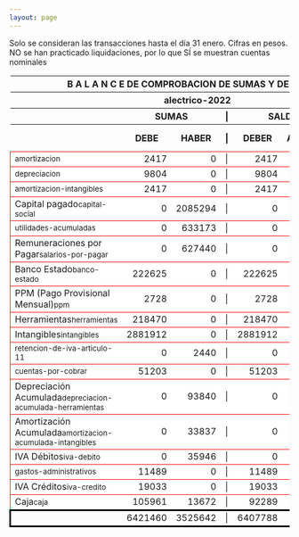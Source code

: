 ```yaml
--- 
layout: page
--- 
```

<script>

$('* div').each(function () {   
    var item = $(this).text();
    var num = Number(item).toLocaleString('en');

    if (Number(item) < 0) {
        num = num.replace('-', '');
        $(this).addClass('negMoney');
    } else {
        $(this).addClass('enMoney');
    }

    $(this).text(num);
});
</script>
 


Solo se consideran las transacciones hasta el día 31	enero.
Cifras en pesos.
NO se han practicado liquidaciones, por lo que SÍ se muestran cuentas nominales
<table rules='groups'>
<style> tfoot {  border: 3px solid black;  } </style> 
<thead><th colspan='7'> B A L A N C E  DE COMPROBACION DE SUMAS Y DE SALDOS </th> </thead>
<thead> <th colspan='7'> alectrico-2022</th></thead>
<thead> <th> </th> <th align='center' colspan= '2'>SUMAS</th> <th>|</th> <th align='center' colspan='2'>SALDOS</th> <th rowspan='2' > Errores </th> </thead>
<thead> <th></th>  <th align='center'>DEBE</th> <th align='center'>HABER</th> <th>|</th> <th align='center'>DEBER</th> <th align='center'>ACREEDOR</th> <th>A Corregir </th> </thead>
<tbody>
<tr style=' background: #fff; border: 1px solid red;'>
<td><small>amortizacion</small></td> <td align='right'>2417</td> <td align='right'>0</td> <td> | </td> <td align='right'> 2417</td> <td align='right'>0</td> </tr>
<tr style=' background: #fff; border: 1px solid red;'>
<td><small>depreciacion</small></td> <td align='right'>9804</td> <td align='right'>0</td> <td> | </td> <td align='right'> 9804</td> <td align='right'>0</td> </tr>
<tr style=' background: #fff; border: 1px solid red;'>
<td><small>amortizacion-intangibles</small></td> <td align='right'>2417</td> <td align='right'>0</td> <td> | </td> <td align='right'> 2417</td> <td align='right'>0</td> </tr>
<tr style=' background: #fff; border: 1px solid red;'>
<td>Capital pagado<small>capital-social</small></td> <td align='right'>0</td> <td align='right'>2085294</td> <td> | </td> <td align='right'> 0</td> <td align='right'>2085294</td> </tr>
<tr style=' background: #fff; border: 1px solid red;'>
<td><small>utilidades-acumuladas</small></td> <td align='right'>0</td> <td align='right'>633173</td> <td> | </td> <td align='right'> 0</td> <td align='right'>633173</td> </tr>
<tr style=' background: #fff; border: 1px solid red;'>
<td>Remuneraciones por Pagar<small>salarios-por-pagar</small></td> <td align='right'>0</td> <td align='right'>627440</td> <td> | </td> <td align='right'> 0</td> <td align='right'>627440</td> </tr>
<tr style=' background: #fff; border: 1px solid red;'>
<td>Banco Estado<small>banco-estado</small></td> <td align='right'>222625</td> <td align='right'>0</td> <td> | </td> <td align='right'> 222625</td> <td align='right'>0</td> </tr>
<tr style=' background: #fff; border: 1px solid red;'>
<td>PPM (Pago Provisional Mensual)<small>ppm</small></td> <td align='right'>2728</td> <td align='right'>0</td> <td> | </td> <td align='right'> 2728</td> <td align='right'>0</td> </tr>
<tr style=' background: #fff; border: 1px solid red;'>
<td>Herramientas<small>herramientas</small></td> <td align='right'>218470</td> <td align='right'>0</td> <td> | </td> <td align='right'> 218470</td> <td align='right'>0</td> </tr>
<tr style=' background: #fff; border: 1px solid red;'>
<td>Intangibles<small>intangibles</small></td> <td align='right'>2881912</td> <td align='right'>0</td> <td> | </td> <td align='right'> 2881912</td> <td align='right'>0</td> </tr>
<tr style=' background: #fff; border: 1px solid red;'>
<td><small>retencion-de-iva-articulo-11</small></td> <td align='right'>0</td> <td align='right'>2440</td> <td> | </td> <td align='right'> 0</td> <td align='right'>2440</td> </tr>
<tr style=' background: #fff; border: 1px solid red;'>
<td><small>cuentas-por-cobrar</small></td> <td align='right'>51203</td> <td align='right'>0</td> <td> | </td> <td align='right'> 51203</td> <td align='right'>0</td> </tr>
<tr style=' background: #fff; border: 1px solid red;'>
<td>Depreciación Acumulada<small>depreciacion-acumulada-herramientas</small></td> <td align='right'>0</td> <td align='right'>93840</td> <td> | </td> <td align='right'> 0</td> <td align='right'>93840</td> </tr>
<tr style=' background: #fff; border: 1px solid red;'>
<td>Amortización Acumulada<small>amortizacion-acumulada-intangibles</small></td> <td align='right'>0</td> <td align='right'>33837</td> <td> | </td> <td align='right'> 0</td> <td align='right'>33837</td> </tr>
<tr style=' background: #fff; border: 1px solid red;'>
<td>IVA Débitos<small>iva-debito</small></td> <td align='right'>0</td> <td align='right'>35946</td> <td> | </td> <td align='right'> 0</td> <td align='right'>35946</td> </tr>
<tr style=' background: #fff; border: 1px solid red;'>
<td><small>gastos-administrativos</small></td> <td align='right'>11489</td> <td align='right'>0</td> <td> | </td> <td align='right'> 11489</td> <td align='right'>0</td> </tr>
<tr style=' background: #fff; border: 1px solid red;'>
<td>IVA Créditos<small>iva-credito</small></td> <td align='right'>19033</td> <td align='right'>0</td> <td> | </td> <td align='right'> 19033</td> <td align='right'>0</td> </tr>
<tr style=' background: #fff; border: 1px solid red;'>
<td>Caja<small>caja</small></td> <td align='right'>105961</td> <td align='right'>13672</td> <td> | </td> <td align='right'> 92289</td> <td align='right'>0</td> </tr>
</tbody>
<tfoot>
<tr> <td></td> <td align='right'> <div>6421460</div></td> <td align='right'> <div>3525642</div></td><td> | </td> <td align='right'> <div>6407788</div></td> <td align='right'> <div>3511970</div></td> </tr>
</tfoot>
</table>
